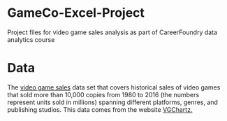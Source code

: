 # GameCo-Excel-Project
Project files for video game sales analysis as part of CareerFoundry data analytics course

# Data
The [video game sales](https://images.careerfoundry.com/public/courses/intro-to-data/E1/vgsales.xlsx) data set that covers historical sales of video games that sold more than 10,000 copies from 1980 to 2016 (the numbers represent units sold in millions) spanning different platforms, genres, and publishing studios. This data comes from the website [VGChartz.](https://www.vgchartz.com)  
